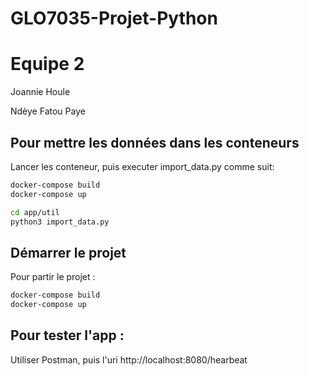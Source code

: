 # GLO7035-Projet-Python

# Equipe 2
Joannie Houle

Ndèye Fatou Paye
## Pour mettre les données dans les conteneurs
Lancer les conteneur, puis executer import_data.py comme suit:
```bash
docker-compose build
docker-compose up

cd app/util
python3 import_data.py
```
## Démarrer le projet

Pour partir le projet  : 

```bash
docker-compose build
docker-compose up
```
## Pour tester l'app : 
Utiliser Postman, puis l'uri http://localhost:8080/hearbeat
